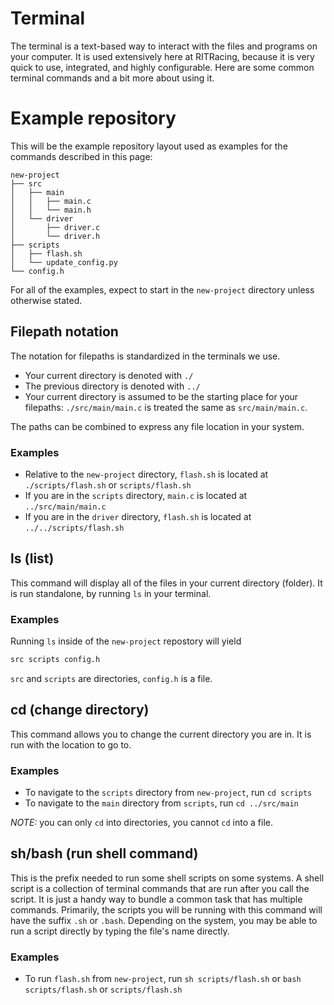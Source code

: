 # Terminal
The terminal is a text-based way to interact with the files and programs on your computer.
It is used extensively here at RITRacing, because it is very quick to use, integrated, and highly configurable.
Here are some common terminal commands and a bit more about using it.

# Example repository
This will be the example repository layout used as examples for the commands described in this page:
```
new-project
├── src
│   ├── main
│   │   ├── main.c
│   │   └── main.h
│   └── driver
│       ├── driver.c
│       └── driver.h
├── scripts
│   ├── flash.sh
│   └── update_config.py
└── config.h
```

For all of the examples, expect to start in the `new-project` directory unless otherwise stated.

## Filepath notation
The notation for filepaths is standardized in the terminals we use.
- Your current directory is denoted with `./`
- The previous directory is denoted with `../`
- Your current directory is assumed to be the starting place for your filepaths: 
`./src/main/main.c` is treated the same as `src/main/main.c`.

The paths can be combined to express any file location in your system.

### Examples
- Relative to the `new-project` directory, `flash.sh` is located at `./scripts/flash.sh` or `scripts/flash.sh`
- If you are in the `scripts` directory, `main.c` is located at `../src/main/main.c`
- If you are in the `driver` directory, `flash.sh` is located at `../../scripts/flash.sh`

## ls (list)
This command will display all of the files in your current directory (folder).
It is run standalone, by running `ls` in your terminal.

### Examples
Running `ls` inside of the `new-project` repostory will yield
```bash
src scripts config.h
```
`src` and `scripts` are directories, `config.h` is a file.

## cd (change directory)
This command allows you to change the current directory you are in. It is run with the location to go to.

### Examples
- To navigate to the `scripts` directory from `new-project`, run `cd scripts`
- To navigate to the `main` directory from `scripts`, run `cd ../src/main`

*NOTE:* you can only `cd` into directories, you cannot `cd` into a file.


## sh/bash (run shell command)
This is the prefix needed to run some shell scripts on some systems.
A shell script is a collection of terminal commands that are run after you call the script. It is just a handy way
to bundle a common task that has multiple commands. Primarily, the scripts you will be running with this command will 
have the suffix `.sh` or `.bash`. Depending on the system, you may be able to run a script directly by typing the file's
name directly.

### Examples
- To run `flash.sh` from `new-project`, run `sh scripts/flash.sh` or `bash scripts/flash.sh` or `scripts/flash.sh`
